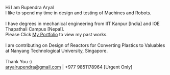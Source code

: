 Hi I am Rupendra Aryal<br/>
I like to spend my time in design and testing of Machines and Robots.<br/>
<br/>
I have degrees in mechanical engineering from IIT Kanpur [India] and IOE Thapathali Campus [Nepal]. <br/>
Please Click 
[My Portfolio](https://sites.google.com/view/aryalrupendra-portfolio/professional)
to view my past works. <br/>
<br/>
I am  contributing on Design of Reactors for Converting Plastics to Valuables at Nanyang Technological University, Singapore.<br/>
<br/>
Thank You :) <br/>
aryalrupendra@gmail.com | +977 9851178964 [Urgent Only] <br/>

 
